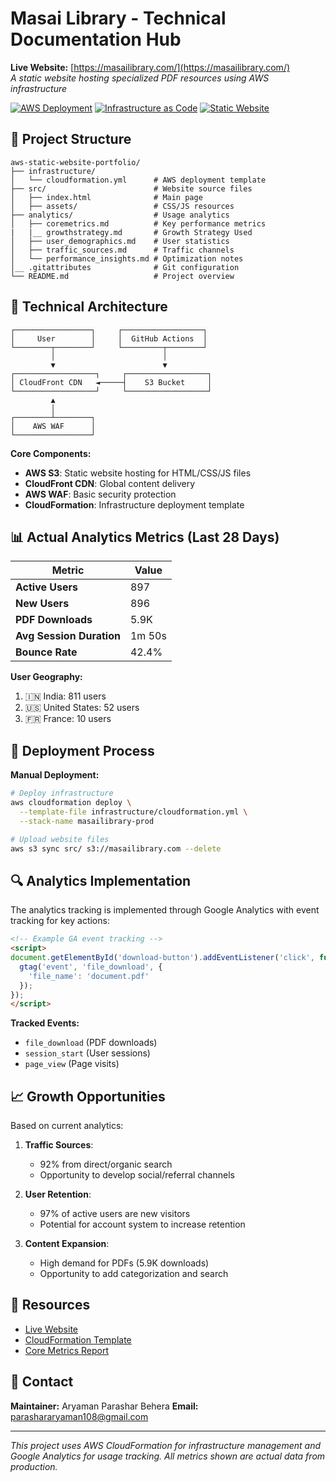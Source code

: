 # Masai Library - Technical Documentation Hub  
**Live Website:** [https://masailibrary.com/](https://masailibrary.com/)  
*A static website hosting specialized PDF resources using AWS infrastructure*

[![AWS Deployment](https://img.shields.io/badge/AWS-Deployed-orange?logo=amazon-aws)](https://masailibrary.com)
[![Infrastructure as Code](https://img.shields.io/badge/IaC-CloudFormation-blueviolet)](https://aws.amazon.com/cloudformation/)
[![Static Website](https://img.shields.io/badge/Architecture-Static%20S3%20%2B%20CloudFront-green)](https://aws.amazon.com/s3/static-web-hosting/)

## 📂 Project Structure
```
aws-static-website-portfolio/
├── infrastructure/
│   └── cloudformation.yml      # AWS deployment template
├── src/                        # Website source files
│   ├── index.html              # Main page
│   ├── assets/                 # CSS/JS resources
├── analytics/                  # Usage analytics
│   ├── coremetrics.md          # Key performance metrics
|   |__ growthstrategy.md       # Growth Strategy Used
│   ├── user_demographics.md    # User statistics
│   ├── traffic_sources.md      # Traffic channels
│   └── performance_insights.md # Optimization notes
│__ .gitattributes              # Git configuration
└── README.md                   # Project overview
```

## 🧠 Technical Architecture
```
┌─────────────────┐     ┌──────────────────┐
│     User        │     │  GitHub Actions  │
└────────┬────────┘     └─────────┬────────┘
         │                        │
         ▼                        ▼
┌──────────────────┐     ┌──────────────────┐
│ CloudFront CDN   ◄─────┤    S3 Bucket     │
└──────────────────┘     └──────────────────┘
         ▲
         │
┌────────┴────────┐
│    AWS WAF      │
└─────────────────┘
```

**Core Components:**
- **AWS S3**: Static website hosting for HTML/CSS/JS files
- **CloudFront CDN**: Global content delivery
- **AWS WAF**: Basic security protection
- **CloudFormation**: Infrastructure deployment template

## 📊 Actual Analytics Metrics (Last 28 Days)

| Metric | Value |
|--------|-------|
| **Active Users** | 897 |
| **New Users** | 896 |
| **PDF Downloads** | 5.9K |
| **Avg Session Duration** | 1m 50s |
| **Bounce Rate** | 42.4% |

**User Geography:**
1. 🇮🇳 India: 811 users 
2. 🇺🇸 United States: 52 users
3. 🇫🇷 France: 10 users

## 🚀 Deployment Process

**Manual Deployment:**
```bash
# Deploy infrastructure
aws cloudformation deploy \
  --template-file infrastructure/cloudformation.yml \
  --stack-name masailibrary-prod

# Upload website files
aws s3 sync src/ s3://masailibrary.com --delete
```

## 🔍 Analytics Implementation

The analytics tracking is implemented through Google Analytics with event tracking for key actions:

```html
<!-- Example GA event tracking -->
<script>
document.getElementById('download-button').addEventListener('click', function() {
  gtag('event', 'file_download', {
    'file_name': 'document.pdf'
  });
});
</script>
```

**Tracked Events:**
- `file_download` (PDF downloads)
- `session_start` (User sessions)
- `page_view` (Page visits)

## 📈 Growth Opportunities

Based on current analytics:

1. **Traffic Sources**:
   - 92% from direct/organic search
   - Opportunity to develop social/referral channels

2. **User Retention**:
   - 97% of active users are new visitors
   - Potential for account system to increase retention

3. **Content Expansion**:
   - High demand for PDFs (5.9K downloads)
   - Opportunity to add categorization and search

## 🔗 Resources
- [Live Website](https://masailibrary.com/)
- [CloudFormation Template](/infrastructure/cloudformation.yml)
- [Core Metrics Report](/analytics/core_metrics.md)

## 💌 Contact
**Maintainer:** Aryaman Parashar Behera
**Email:** parashararyaman108@gmail.com 

---

*This project uses AWS CloudFormation for infrastructure management and Google Analytics for usage tracking. All metrics shown are actual data from production.*
